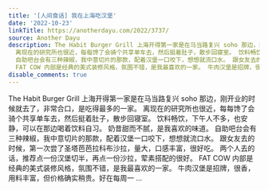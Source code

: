 ```yaml
---
title: '[人间食话] 我在上海吃汉堡'
date: '2022-10-23'
linkTitle: https://anotherdayu.com/2022/3737/
source: Another Dayu
description: The Habit Burger Grill 上海开得第一家是在马当路复兴 soho 那边，刚开业的时候就去了，非常合口，是吃得最多的一家。
  离现在的研究所也很近，每每馋了会骑个共享单车去，然后挺着肚子，散步回寝室。 饮料畅饮，下午人不多，也安静，可以在那边喝着饮料自习。 奶昔甜而不腻，是我喜欢的味道。
  自助吧台会有三种辣椒，我中意切片的那款，配着汉堡一口咬下，想想就流口水。 跟女友去的时候，第一次尝了圣塔芭芭拉科布沙拉，量大，口感丰富，很好吃。 两个人去的话，推荐点一份汉堡切半，再点一份沙拉，荤素搭配的很好。
  FAT COW 内部是经典的美式装修风格，氛围不错，是我最喜欢的一家。 牛肉汉堡是招牌，很香，用料丰富，但价格确实稍贵。好在每周一 ...
disable_comments: true
---
```

The Habit Burger Grill 上海开得第一家是在马当路复兴 soho 那边，刚开业的时候就去了，非常合口，是吃得最多的一家。 离现在的研究所也很近，每每馋了会骑个共享单车去，然后挺着肚子，散步回寝室。 饮料畅饮，下午人不多，也安静，可以在那边喝着饮料自习。 奶昔甜而不腻，是我喜欢的味道。 自助吧台会有三种辣椒，我中意切片的那款，配着汉堡一口咬下，想想就流口水。 跟女友去的时候，第一次尝了圣塔芭芭拉科布沙拉，量大，口感丰富，很好吃。 两个人去的话，推荐点一份汉堡切半，再点一份沙拉，荤素搭配的很好。 FAT COW 内部是经典的美式装修风格，氛围不错，是我最喜欢的一家。 牛肉汉堡是招牌，很香，用料丰富，但价格确实稍贵。好在每周一 ...